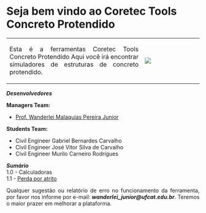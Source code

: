 <h1>Seja bem vindo ao Coretec Tools Concreto Protendido</h1>

<table>
<tr>
<td style="width:70%;"><p align="justify">Esta é a ferramentas Coretec Tools Concreto Protendido Aqui você irá encontrar simuladores de estruturas de concreto protendido.</p></td>
<td style="width:30%;"><img src="Logo/FINITO_LOGO.png"/></td>  
</tr>
</table>  

_**Desenvolvedores**_  

**Managers Team:**   
- [Prof. Wanderlei Malaquias Pereira Junior](http://lattes.cnpq.br/2268506213083114)  

**Students Team:**    
- Civil Engineer Gabriel Bernardes Carvalho
- Civil Engineer José Vitor Silva de Carvalho  
- Civil Engineer Murilo Carneiro Rodrigues

_**Sumário**_  
1.0 - Calculadoras  
1.1 - [Perda por atrito](https://wmpjrufg.github.io/Concreto-Protendido-Manual/CTCP0001ATRITO.html)   

<p align="justify">Qualquer sugestão ou relatório de erro no funcionamento da ferramenta, por favor nos informe por e-mail: <b><i>wanderlei_junior@ufcat.edu.br</i></b>. Teremos o maior prazer em melhorar a plataforma.</p>
